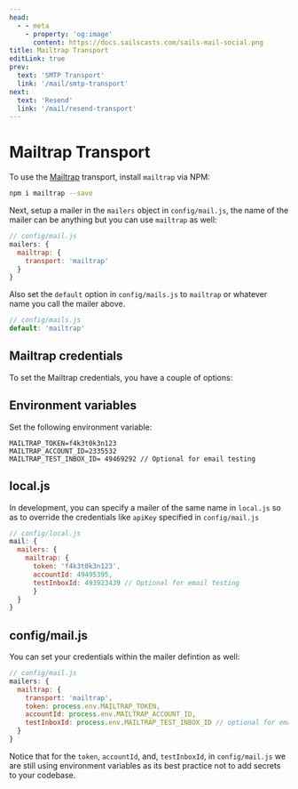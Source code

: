 ```yaml
---
head:
  - - meta
    - property: 'og:image'
      content: https://docs.sailscasts.com/sails-mail-social.png
title: Mailtrap Transport
editLink: true
prev:
  text: 'SMTP Transport'
  link: '/mail/smtp-transport'
next:
  text: 'Resend'
  link: '/mail/resend-transport'
---
```


# Mailtrap Transport

To use the [Mailtrap](https://mailtrap.io?utm_source=sails-hook-mail) transport, install `mailtrap` via NPM:

```sh
npm i mailtrap --save
```

Next, setup a mailer in the `mailers` object in `config/mail.js`, the name of the mailer can be anything but you can use `mailtrap` as well:

```js
// config/mail.js
mailers: {
  mailtrap: {
    transport: 'mailtrap'
  }
}
```

Also set the `default` option in `config/mails.js` to `mailtrap` or whatever name you call the mailer above.

```js
// config/mails.js
default: 'mailtrap'
```

## Mailtrap credentials

To set the Mailtrap credentials, you have a couple of options:

## Environment variables

Set the following environment variable:

```
MAILTRAP_TOKEN=f4k3t0k3n123
MAILTRAP_ACCOUNT_ID=2335532
MAILTRAP_TEST_INBOX_ID= 49469292 // Optional for email testing
```

## local.js

In development, you can specify a mailer of the same name in `local.js` so as to override the credentials like `apiKey` specified in `config/mail.js`

```js
// config/local.js
mail: {
  mailers: {
    mailtrap: {
      token: 'f4k3t0k3n123',
      accountId: 49495395,
      testInboxId: 493923439 // Optional for email testing
      }
  }
}
```

## config/mail.js

You can set your credentials within the mailer defintion as well:

```js
// config/mail.js
mailers: {
  mailtrap: {
    transport: 'mailtrap',
    token: process.env.MAILTRAP_TOKEN,
    accountId: process.env.MAILTRAP_ACCOUNT_ID,
    testInboxId: process.env.MAILTRAP_TEST_INBOX_ID // optional for email testing
  }
}
```

Notice that for the `token`, `accountId`, and, `testInboxId`, in `config/mail.js` we are still using environment variables as its best practice not to add secrets to your codebase.
